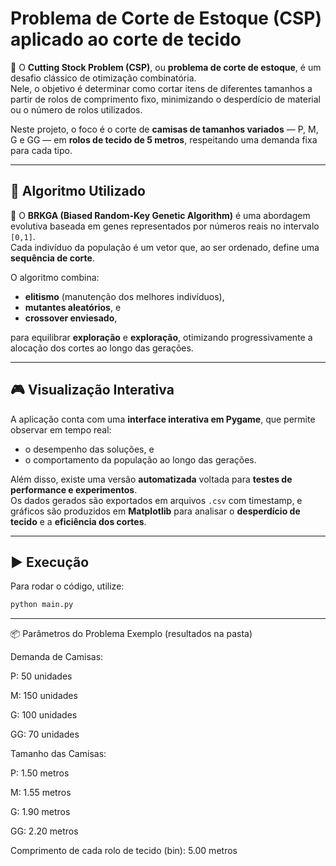 # Problema de Corte de Estoque (CSP) aplicado ao corte de tecido

🧩 O **Cutting Stock Problem (CSP)**, ou **problema de corte de estoque**, é um desafio clássico de otimização combinatória.  
Nele, o objetivo é determinar como cortar itens de diferentes tamanhos a partir de rolos de comprimento fixo, minimizando o desperdício de material ou o número de rolos utilizados.  

Neste projeto, o foco é o corte de **camisas de tamanhos variados** — P, M, G e GG — em **rolos de tecido de 5 metros**, respeitando uma demanda fixa para cada tipo.

---

## 🔬 Algoritmo Utilizado

🧬 O **BRKGA (Biased Random-Key Genetic Algorithm)** é uma abordagem evolutiva baseada em genes representados por números reais no intervalo `[0,1]`.  
Cada indivíduo da população é um vetor que, ao ser ordenado, define uma **sequência de corte**.  

O algoritmo combina:
- **elitismo** (manutenção dos melhores indivíduos),  
- **mutantes aleatórios**, e  
- **crossover enviesado**,  

para equilibrar **exploração** e **exploração**, otimizando progressivamente a alocação dos cortes ao longo das gerações.

---

## 🎮 Visualização Interativa

A aplicação conta com uma **interface interativa em Pygame**, que permite observar em tempo real:  
- o desempenho das soluções, e  
- o comportamento da população ao longo das gerações.  

Além disso, existe uma versão **automatizada** voltada para **testes de performance e experimentos**.  
Os dados gerados são exportados em arquivos `.csv` com timestamp, e gráficos são produzidos em **Matplotlib** para analisar o **desperdício de tecido** e a **eficiência dos cortes**.

---

## ▶️ Execução

Para rodar o código, utilize:

```bash
python main.py
```
---

📦 Parâmetros do Problema Exemplo (resultados na pasta)

Demanda de Camisas:

P: 50 unidades

M: 150 unidades

G: 100 unidades

GG: 70 unidades

Tamanho das Camisas:

P: 1.50 metros

M: 1.55 metros

G: 1.90 metros

GG: 2.20 metros

Comprimento de cada rolo de tecido (bin): 5.00 metros
